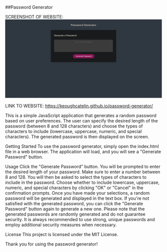 ##Password Generator

SCREENSHOT OF WEBSITE: 
![Alt text](image.png)

LINK TO WEBSITE:
https://keoughcatelin.github.io/password-generator/ 

This is a simple JavaScript application that generates a random password based on user preferences. The user can specify the desired length of the password (between 8 and 128 characters) and choose the types of characters to include (lowercase, uppercase, numeric, and special characters). The generated password is then displayed on the screen.

Getting Started
To use the password generator, simply open the index.html file in a web browser. The application will load, and you will see a "Generate Password" button.

Usage
Click the "Generate Password" button.
You will be prompted to enter the desired length of your password. Make sure to enter a number between 8 and 128.
You will then be asked to select the types of characters to include in the password. Choose whether to include lowercase, uppercase, numeric, and special characters by clicking "OK" or "Cancel" in the confirmation prompts.
Once you have made your selections, a random password will be generated and displayed in the text box.
If you're not satisfied with the generated password, you can click the "Generate Password" button again to generate a new one.
Please note that the generated passwords are randomly generated and do not guarantee security. It is always recommended to use strong, unique passwords and employ additional security measures when necessary.

License
This project is licensed under the MIT License.


Thank you for using the password generator!